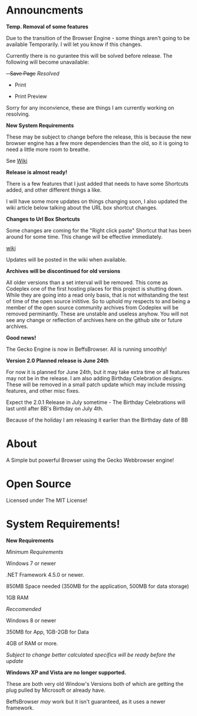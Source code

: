 # Announcments

**Temp. Removal of some features**

Due to the transition of the Browser Engine - some things aren't going to be available Temporarily. I will let you know if this changes.

Currently there is no gurantee this will be solved before release. The following will become unavailable:

~~- Save Page~~ *Resolved*

- Print 

- Print Preview

Sorry for any inconvience, these are things I am currently working on resolving. 


**New System Requirements**

These may be subject to change before the release, this is because the new browser engine has a few more dependencies than the old, so it is going to need a little more room to breathe.

See [Wiki](https://github.com/jdc20181/BeffsBrowser/wiki/System-Requirements)

**Release is almost ready!**

There is a few features that I just added that needs to have some Shortcuts added, and other different things a like. 

I will have some more updates on things changing soon, I also updated the wiki article below talking about the URL box shortcut changes.

**Changes to Url Box Shortcuts**

Some changes are coming for the "Right click paste" Shortcut that has been around for some time. This change will be effective immediately. 

[wiki](https://github.com/jdc20181/BeffsBrowser/wiki/URL-Box-ShortCut-Changes)

Updates will be posted in the wiki when available.

**Archives will be discontinued for old versions**

All older versions than a set interval will be removed. This come as Codeplex one of the first hosting places for this project is shutting down. While they are going into a read only basis, that is not withstanding the test of time of the open source inititive. So to uphold my respects to and being a member of the open source community archives from Codeplex will be removed perminantly. These are unstable and useless anyhow. You will not see any change or reflection of archives here on the github site or future archives. 


**Good news!**

The Gecko Engine is now in BeffsBrowser. All is running smoothly!


**Version 2.0 Planned release is June 24th**

For now it is planned for June 24th, but it may take extra time or all features may not be in the release. I am also adding Birthday Celebration designs. These will be removed in a small patch update which may include missing features, and other misc fixes. 

Expect the 2.0.1 Release in July sometime - The Birthday Celebrations will last until after BB's Birthday on July 4th. 

Because of the holiday I am releasing it earlier than the Birthday date of BB






# About

A Simple but powerful Browser using the Gecko Webbrowser engine!


# Open Source
Licensed under The MIT License!
 
# System Requirements!

**New Requirements**

*Minimum Requirements*

Windows 7 or newer

.NET Framework 4.5.0 or newer. 

850MB Space needed (350MB for the application, 500MB for data storage)

1GB RAM 

*Reccomended*

Windows 8 or newer

350MB for App, 1GB-2GB for Data

4GB of RAM or more.

*Subject to change better calculated specifics will be ready before the update*

**Windows XP and Vista are no longer supported.**

These are both very old Window's Versions both of which are getting the plug pulled by Microsoft or already have. 

BeffsBrowser *may* work but it isn't guaranteed, as it uses a newer framework. 
